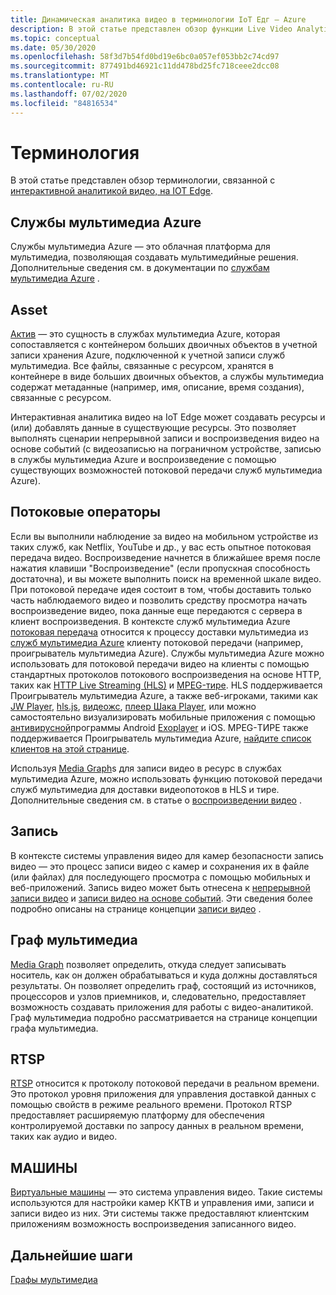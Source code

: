 ```yaml
---
title: Динамическая аналитика видео в терминологии IoT Едг — Azure
description: В этой статье представлен обзор функции Live Video Analytics на IoT Edge терминологии.
ms.topic: conceptual
ms.date: 05/30/2020
ms.openlocfilehash: 58f3d7b54fd0bd19e6bc0a057ef053bb2c74cd97
ms.sourcegitcommit: 877491bd46921c11dd478bd25fc718ceee2dcc08
ms.translationtype: MT
ms.contentlocale: ru-RU
ms.lasthandoff: 07/02/2020
ms.locfileid: "84816534"
---
```

# <a name="terminology"></a>Терминология

В этой статье представлен обзор терминологии, связанной с [интерактивной аналитикой видео, на IOT Edge](overview.md).

## <a name="azure-media-services"></a>Службы мультимедиа Azure

Службы мультимедиа Azure — это облачная платформа для мультимедиа, позволяющая создавать мультимедийные решения. Дополнительные сведения см. в документации по [службам мультимедиа Azure](../latest/media-services-overview.md) .

## <a name="asset"></a>Asset

[Актив](../latest/assets-concept.md) — это сущность в службах мультимедиа Azure, которая сопоставляется с контейнером больших двоичных объектов в учетной записи хранения Azure, подключенной к учетной записи служб мультимедиа. Все файлы, связанные с ресурсом, хранятся в контейнере в виде больших двоичных объектов, а службы мультимедиа содержат метаданные (например, имя, описание, время создания), связанные с ресурсом.

Интерактивная аналитика видео на IoT Edge может создавать ресурсы и (или) добавлять данные в существующие ресурсы. Это позволяет выполнять сценарии непрерывной записи и воспроизведения видео на основе событий (с видеозаписью на пограничном устройстве, записью в службы мультимедиа Azure и воспроизведение с помощью существующих возможностей потоковой передачи служб мультимедиа Azure).

## <a name="streaming"></a>Потоковые операторы

Если вы выполнили наблюдение за видео на мобильном устройстве из таких служб, как Netflix, YouTube и др., у вас есть опытное потоковая передача видео. Воспроизведение начнется в ближайшее время после нажатия клавиши "Воспроизведение" (если пропускная способность достаточна), и вы можете выполнить поиск на временной шкале видео. При потоковой передаче идея состоит в том, чтобы доставить только часть наблюдаемого видео и позволить средству просмотра начать воспроизведение видео, пока данные еще передаются с сервера в клиент воспроизведения. В контексте служб мультимедиа Azure [потоковая передача](https://en.wikipedia.org/wiki/Streaming_media) относится к процессу доставки мультимедиа из [служб мультимедиа Azure](https://docs.microsoft.com/azure/media-services/azure-media-player/azure-media-player-overview) клиенту потоковой передачи (например, проигрыватель мультимедиа Azure). Службы мультимедиа Azure можно использовать для потоковой передачи видео на клиенты с помощью стандартных протоколов потокового воспроизведения на основе HTTP, таких как [HTTP Live Streaming (HLS)](https://developer.apple.com/streaming/) и [MPEG-тире](https://dashif.org/about/). HLS поддерживается Проигрыватель мультимедиа Azure, а также веб-игроками, такими как [JW Player](https://www.jwplayer.com/), [hls.js](https://github.com/video-dev/hls.js/), [видеожс](https://videojs.com/), [плеер Шака Player](https://github.com/google/shaka-player), или можно самостоятельно визуализировать мобильные приложения с помощью [антивирусной](https://developer.apple.com/av-foundation/)программы Android [Exoplayer](https://github.com/google/ExoPlayer) и iOS. MPEG-ТИРЕ также поддерживается Проигрыватель мультимедиа Azure, [найдите список клиентов на этой странице](https://dashif.org/clients/). 

Используя [Media Graph](#media-graph)s для записи видео в ресурс в службах мультимедиа Azure, можно использовать функцию потоковой передачи служб мультимедиа для доставки видеопотоков в HLS и тире. Дополнительные сведения см. в статье о [воспроизведении видео](video-playback-concept.md) .

## <a name="recording"></a>Запись

В контексте системы управления видео для камер безопасности запись видео — это процесс записи видео с камер и сохранения их в файле (или файлах) для последующего просмотра с помощью мобильных и веб-приложений. Запись видео может быть отнесена к [непрерывной записи видео](continuous-video-recording-concept.md) и [записи видео на основе событий](event-based-video-recording-concept.md). Эти сведения более подробно описаны на странице концепции [записи видео](video-recording-concept.md) .

## <a name="media-graph"></a>Граф мультимедиа

[Media Graph](media-graph-concept.md) позволяет определить, откуда следует записывать носитель, как он должен обрабатываться и куда должны доставляться результаты. Он позволяет определить граф, состоящий из источников, процессоров и узлов приемников, и, следовательно, предоставляет возможность создавать приложения для работы с видео-аналитикой. Граф мультимедиа подробно рассматривается на странице концепции графа мультимедиа.

## <a name="rtsp"></a>RTSP

[RTSP](https://tools.ietf.org/html/rfc2326) относится к протоколу потоковой передачи в реальном времени. Это протокол уровня приложения для управления доставкой данных с помощью свойств в режиме реального времени. Протокол RTSP предоставляет расширяемую платформу для обеспечения контролируемой доставки по запросу данных в реальном времени, таких как аудио и видео. 

## <a name="vms"></a>МАШИНЫ

[Виртуальные машины](https://en.wikipedia.org/wiki/Video_management_system) — это система управления видео. Такие системы используются для настройки камер ККТВ и управления ими, записи и записи видео из них. Эти системы также предоставляют клиентским приложениям возможность воспроизведения записанного видео.

## <a name="next-steps"></a>Дальнейшие шаги

[Графы мультимедиа](media-graph-concept.md)
